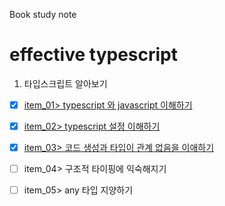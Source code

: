 Book study note 
# effective typescript

1. 타입스크립트 알아보기
- [X] [item_01> typescript 와 javascript 이해하기](/01/item_01.md)
- [X] [item_02> typescript 설정 이해하기](/01/item_02.md)
- [X] [item_03> 코드 생성과 타입이 관계 없음을 이애하기](/01/item_03.md)
- [ ] item_04> 구조적 타이핑에 익숙해지기
- [ ] item_05> any 타입 지양하기

